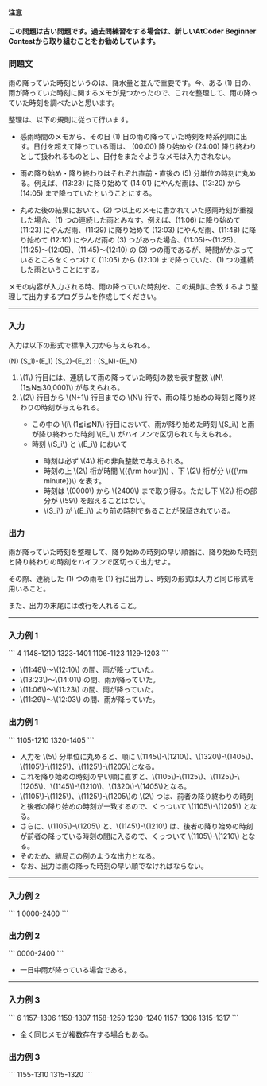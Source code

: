 <div>

<div>

#### **注意**

<p>
<b>
この問題は古い問題です。過去問練習をする場合は、新しいAtCoder Beginner Contestから取り組むことをお勧めしています。</b>
</p>

### **問題文**

<section>

雨の降っていた時刻というのは、降水量と並んで重要です。今、ある \(1\) 日の、雨が降っていた時刻に関するメモが見つかったので、これを整理して、雨の降っていた時刻を調べたいと思います。


整理は、以下の規則に従って行います。
<ul>
<li>

感雨時間のメモから、その日 \(1\) 日の雨の降っていた時刻を時系列順に出す。日付を超えて降っている雨は、 \(00:00\) 降り始めや \(24:00\) 降り終わりとして扱われるものとし、日付をまたぐようなメモは入力されない。
</li>
<li>

雨の降り始め・降り終わりはそれぞれ直前・直後の \(5\) 分単位の時刻に丸める。例えば、\(13:23\) に降り始めて \(14:01\) にやんだ雨は、\(13:20\) から \(14:05\) まで降っていたということにする。
</li>
<li>

丸めた後の結果において、\(2\) つ以上のメモに書かれていた感雨時刻が重複した場合、\(1\) つの連続した雨とみなす。例えば、\(11:06\) に降り始めて \(11:23\) にやんだ雨、\(11:29\) に降り始めて \(12:03\) にやんだ雨、\(11:48\) に降り始めて \(12:10\) にやんだ雨の \(3\) つがあった場合、\(11:05\)〜\(11:25\)、\(11:25\)〜\(12:05\)、\(11:45\)〜\(12:10\) の \(3\) つの雨であるが、時間がかぶっているところをくっつけて \(11:05\) から \(12:10\) まで降っていた、\(1\) つの連続した雨ということにする。
</li>
</ul>


メモの内容が入力される時、雨の降っていた時刻を、この規則に合致するよう整理して出力するプログラムを作成してください。
</section>
</div>

---

<div>

### **入力**

<section>

入力は以下の形式で標準入力から与えられる。

<div>

\(N\)
\(S_1\)-\(E_1\)
\(S_2\)-\(E_2\)
:
\(S_N\)-\(E_N\)

</div>

<ol>
<li>
\(1\) 行目には、連続して雨の降っていた時刻の数を表す整数 \(N\ (1≦N≦30,000)\) が与えられる。</li>
<li>
\(2\) 行目から \(N+1\) 行目までの \(N\) 行で、雨の降り始めの時刻と降り終わりの時刻が与えられる。</li>
<ul>
<li>
この中の \(i\ (1≦i≦N)\) 行目において、雨が降り始めた時刻 \(S_i\) と雨が降り終わった時刻 \(E_i\) がハイフンで区切られて与えられる。</li>
<li>
時刻 \(S_i\) と \(E_i\) において</li>
<ul>
<li>
時刻は必ず \(4\) 桁の非負整数で与えられる。</li>
<li>
時刻の上 \(2\) 桁が時間 \(({\rm hour})\) 、下 \(2\) 桁が分 \(({\rm minute})\) を表す。</li>
<li>
時刻は \(0000\) から \(2400\) まで取り得る。ただし下 \(2\) 桁の部分が \(59\) を超えることはない。</li>
<li>
\(S_i\) が \(E_i\) より前の時刻であることが保証されている。</li>
</ul>
</ul>
</ol>
</section>
</div>
<div>

### **出力**

<section>

雨が降っていた時刻を整理して、降り始めの時刻の早い順番に、降り始めた時刻と降り終わりの時刻をハイフンで区切って出力せよ。

その際、連続した \(1\) つの雨を \(1\) 行に出力し、時刻の形式は入力と同じ形式を用いること。

また、出力の末尾には改行を入れること。
</section>
</div>

---

<div>

### **入力例 1**

<section>
```
4
1148-1210
1323-1401
1106-1123
1129-1203
```
<ul>
<li>
\(11:48\)〜\(12:10\) の間、雨が降っていた。</li>
<li>
\(13:23\)〜\(14:01\) の間、雨が降っていた。</li>
<li>
\(11:06\)〜\(11:23\) の間、雨が降っていた。</li>
<li>
\(11:29\)〜\(12:03\) の間、雨が降っていた。</li>
</ul>
</section>
</div>
<div>

### **出力例 1**

<section>
```
1105-1210
1320-1405
```
<ul>
<li>
入力を \(5\) 分単位に丸めると、順に \(1145\)-\(1210\)、\(1320\)-\(1405\)、\(1105\)-\(1125\)、\(1125\)-\(1205\)となる。</li>
<li>
これを降り始めの時刻の早い順に直すと、\(1105\)-\(1125\)、\(1125\)-\(1205\)、\(1145\)-\(1210\)、\(1320\)-\(1405\)となる。</li>
<li>
\(1105\)-\(1125\)、\(1125\)-\(1205\)の \(2\) つは、前者の降り終わりの時刻と後者の降り始めの時刻が一致するので、くっついて \(1105\)-\(1205\) となる。</li>
<li>
さらに、\(1105\)-\(1205\) と、\(1145\)-\(1210\) は、後者の降り始めの時刻が前者の降っている時刻の間に入るので、くっついて \(1105\)-\(1210\) となる。</li>
<li>
そのため、結局この例のような出力となる。</li>
<li>
なお、出力は雨の降った時刻の早い順でなければならない。</li>
</ul>
</section>
</div>

---

<div>

### **入力例 2**

<section>
```
1
0000-2400
```
</section>
</div>
<div>

### **出力例 2**

<section>
```
0000-2400
```
<ul>
<li>
一日中雨が降っている場合である。</li>
</ul>
</section>
</div>

---

<div>

### **入力例 3**

<section>
```
6
1157-1306
1159-1307
1158-1259
1230-1240
1157-1306
1315-1317
```
<ul>
<li>
全く同じメモが複数存在する場合もある。</li>
</ul>
</section>
</div>
<div>

### **出力例 3**

<section>
```
1155-1310
1315-1320
```
</section>
</div>

</div>
